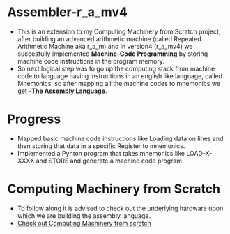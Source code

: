 # Assembler-r_a_mv4
- This is an extension to my Computing Machinery from Scratch project, after building an advanced arithmetic machine (called Repeated  Arithmetic Machine aka r_a_m) and in version4 (r_a_mv4) we succesfully implemented 
**Machine-Code Programming** by storing machine code instructions in the program memory.
- So next logical step was to go up the computing stack from machine code to language having instructions in an english like language, called Mnemonics, so after mapping all the machine codes to
 mnemonics we get -**The Assembly Language**.

# Progress
- Mapped basic machine code instructions like Loading data on lines and then storing that data in a specific Register to mnemonics.
- Implemented a Pyhton program that takes mnemonics like LOAD-X-XXXX and STORE and generate a machine code program.

# Computing Machinery from Scratch
- To follow along it is advised to check out the underlying hardware upon which we are building the assembly language.
- [Check out Computing Machinery from scratch](https://github.com/KARAN-D05/Computing_Machinery_from_Scratch)
